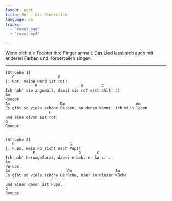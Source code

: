```yaml
---
layout: post
title: Rot - ein Kinderlied
language: de
tracks:
  - "rooot.ogg"
  - "rooot.mp3"

---
```


Wenn sich die Tochter ihre Finger anmalt. Das Lied lässt sich auch mit anderen Farben und Körperteilen singen.

-----------


	[Strophe 1]
	   C                   G
	|: Rot, meine Hand ist rot! 
	             F                   G        C
	Ich hab' sie angemalt, damit sie rot erstrahlt! :|
	Am
	Roooot
	Am                      Dm                               Am
	Es gibt so viele schöne Farben, an denen könnt' ich mich laben
	                   F
	und eine davon ist rot,
	G
	Roooot!
	
	
	[Strophe 2]
	   C                        G
	|: Pups, mein Po richt nach Pups!
	            F                   G       C
	Ich hab' herumgefurzt, dabei erbebt er kurz. :|
	Am
	Pu-ups.
	Am                         Dm                   Am
	Es gibt so viele schöne Gerüche, hier in dieser Küche
	                    F
	und einer davon ist Pups,
	G
	Puuups!
